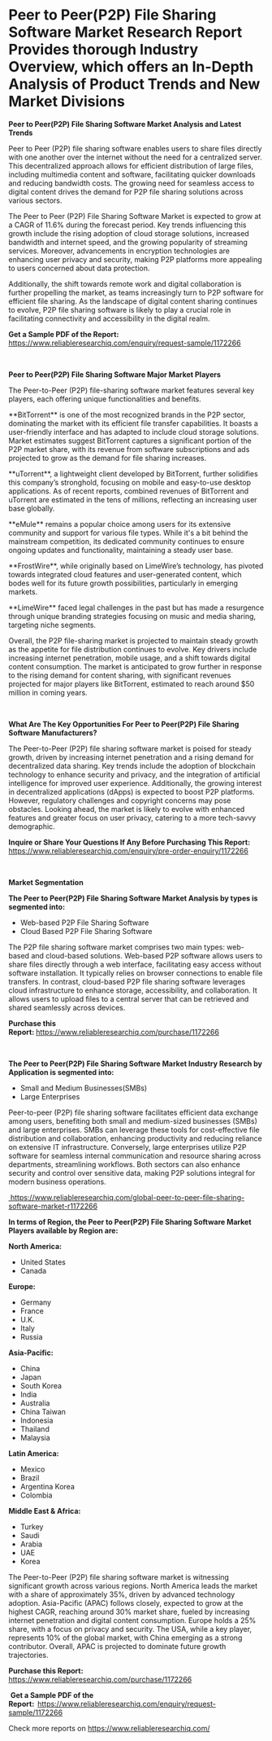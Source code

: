 <p><h1>Peer to Peer(P2P) File Sharing Software Market Research Report Provides thorough Industry Overview, which offers an In-Depth Analysis of Product Trends and New Market Divisions</h1></p><p><strong>Peer to Peer(P2P) File Sharing Software Market Analysis and Latest Trends</strong></p>
<p><p>Peer to Peer (P2P) file sharing software enables users to share files directly with one another over the internet without the need for a centralized server. This decentralized approach allows for efficient distribution of large files, including multimedia content and software, facilitating quicker downloads and reducing bandwidth costs. The growing need for seamless access to digital content drives the demand for P2P file sharing solutions across various sectors.</p><p>The Peer to Peer (P2P) File Sharing Software Market is expected to grow at a CAGR of 11.6% during the forecast period. Key trends influencing this growth include the rising adoption of cloud storage solutions, increased bandwidth and internet speed, and the growing popularity of streaming services. Moreover, advancements in encryption technologies are enhancing user privacy and security, making P2P platforms more appealing to users concerned about data protection.</p><p>Additionally, the shift towards remote work and digital collaboration is further propelling the market, as teams increasingly turn to P2P software for efficient file sharing. As the landscape of digital content sharing continues to evolve, P2P file sharing software is likely to play a crucial role in facilitating connectivity and accessibility in the digital realm.</p></p>
<p><strong>Get a Sample PDF of the Report:&nbsp;</strong> <a href="https://www.reliableresearchiq.com/enquiry/request-sample/1172266?utm_campaign=1129&utm_medium=2&utm_source=Github&utm_content=ia&utm_term=11032025&utm_id=peer-to-peerp2p-file-sharing-software">https://www.reliableresearchiq.com/enquiry/request-sample/1172266</a></p>
<p>&nbsp;</p>
<p><strong>Peer to Peer(P2P) File Sharing Software Major Market Players</strong></p>
<p><p>The Peer-to-Peer (P2P) file-sharing software market features several key players, each offering unique functionalities and benefits. </p><p>**BitTorrent** is one of the most recognized brands in the P2P sector, dominating the market with its efficient file transfer capabilities. It boasts a user-friendly interface and has adapted to include cloud storage solutions. Market estimates suggest BitTorrent captures a significant portion of the P2P market share, with its revenue from software subscriptions and ads projected to grow as the demand for file sharing increases.</p><p>**uTorrent**, a lightweight client developed by BitTorrent, further solidifies this company’s stronghold, focusing on mobile and easy-to-use desktop applications. As of recent reports, combined revenues of BitTorrent and uTorrent are estimated in the tens of millions, reflecting an increasing user base globally.</p><p>**eMule** remains a popular choice among users for its extensive community and support for various file types. While it's a bit behind the mainstream competition, its dedicated community continues to ensure ongoing updates and functionality, maintaining a steady user base.</p><p>**FrostWire**, while originally based on LimeWire’s technology, has pivoted towards integrated cloud features and user-generated content, which bodes well for its future growth possibilities, particularly in emerging markets.</p><p>**LimeWire** faced legal challenges in the past but has made a resurgence through unique branding strategies focusing on music and media sharing, targeting niche segments.</p><p>Overall, the P2P file-sharing market is projected to maintain steady growth as the appetite for file distribution continues to evolve. Key drivers include increasing internet penetration, mobile usage, and a shift towards digital content consumption. The market is anticipated to grow further in response to the rising demand for content sharing, with significant revenues projected for major players like BitTorrent, estimated to reach around $50 million in coming years.</p></p>
<p>&nbsp;</p>
<p><strong>What Are The Key Opportunities For Peer to Peer(P2P) File Sharing Software Manufacturers?</strong></p>
<p><p>The Peer-to-Peer (P2P) file sharing software market is poised for steady growth, driven by increasing internet penetration and a rising demand for decentralized data sharing. Key trends include the adoption of blockchain technology to enhance security and privacy, and the integration of artificial intelligence for improved user experience. Additionally, the growing interest in decentralized applications (dApps) is expected to boost P2P platforms. However, regulatory challenges and copyright concerns may pose obstacles. Looking ahead, the market is likely to evolve with enhanced features and greater focus on user privacy, catering to a more tech-savvy demographic.</p></p>
<p><strong>Inquire or Share Your Questions If Any Before Purchasing This Report:</strong> <a href="https://www.reliableresearchiq.com/enquiry/pre-order-enquiry/1172266?utm_campaign=1129&utm_medium=2&utm_source=Github&utm_content=ia&utm_term=11032025&utm_id=peer-to-peerp2p-file-sharing-software">https://www.reliableresearchiq.com/enquiry/pre-order-enquiry/1172266</a></p>
<p>&nbsp;</p>
<p><strong>Market Segmentation</strong></p>
<p><strong>The Peer to Peer(P2P) File Sharing Software Market Analysis by types is segmented into:</strong></p>
<p><ul><li>Web-based P2P File Sharing Software</li><li>Cloud Based P2P File Sharing Software</li></ul></p>
<p><p>The P2P file sharing software market comprises two main types: web-based and cloud-based solutions. Web-based P2P software allows users to share files directly through a web interface, facilitating easy access without software installation. It typically relies on browser connections to enable file transfers. In contrast, cloud-based P2P file sharing software leverages cloud infrastructure to enhance storage, accessibility, and collaboration. It allows users to upload files to a central server that can be retrieved and shared seamlessly across devices.</p></p>
<p><strong>Purchase this Report:&nbsp;</strong><a href="https://www.reliableresearchiq.com/purchase/1172266?utm_campaign=1129&utm_medium=2&utm_source=Github&utm_content=ia&utm_term=11032025&utm_id=peer-to-peerp2p-file-sharing-software">https://www.reliableresearchiq.com/purchase/1172266</a></p>
<p>&nbsp;</p>
<p><strong>The Peer to Peer(P2P) File Sharing Software Market Industry Research by Application is segmented into:</strong></p>
<p><ul><li>Small and Medium Businesses(SMBs)</li><li>Large Enterprises</li></ul></p>
<p><p>Peer-to-peer (P2P) file sharing software facilitates efficient data exchange among users, benefiting both small and medium-sized businesses (SMBs) and large enterprises. SMBs can leverage these tools for cost-effective file distribution and collaboration, enhancing productivity and reducing reliance on extensive IT infrastructure. Conversely, large enterprises utilize P2P software for seamless internal communication and resource sharing across departments, streamlining workflows. Both sectors can also enhance security and control over sensitive data, making P2P solutions integral for modern business operations.</p></p>
<p><a href="https://www.reliableresearchiq.com/global-peer-to-peer-file-sharing-software-market-r1172266?utm_campaign=1129&utm_medium=2&utm_source=Github&utm_content=ia&utm_term=11032025&utm_id=peer-to-peerp2p-file-sharing-software">&nbsp;https://www.reliableresearchiq.com/global-peer-to-peer-file-sharing-software-market-r1172266</a></p>
<p><strong>In terms of Region, the Peer to Peer(P2P) File Sharing Software Market Players available by Region are:</strong></p>
<p>
    <p> <strong> North America: </strong>
        <ul>
            <li>United States</li>
            <li>Canada</li>
        </ul>
        </p> 
    <p> <strong> Europe: </strong>
        <ul>
            <li>Germany</li>
            <li>France</li>
            <li>U.K.</li>
            <li>Italy</li>
            <li>Russia</li>
        </ul>
        </p> 
    <p> <strong> Asia-Pacific: </strong>
        <ul>
            <li>China</li>
            <li>Japan</li>
            <li>South Korea</li>
            <li>India</li>
            <li>Australia</li>
            <li>China Taiwan</li>
            <li>Indonesia</li>
            <li>Thailand</li>
            <li>Malaysia</li>
        </ul>
        </p> 
    <p> <strong> Latin America: </strong>
        <ul>
            <li>Mexico</li>
            <li>Brazil</li>
            <li>Argentina Korea</li>
            <li>Colombia</li>
        </ul>
        </p> 
    <p> <strong> Middle East & Africa: </strong>
        <ul>
            <li>Turkey</li>
            <li>Saudi</li>
            <li>Arabia</li>
            <li>UAE</li>
            <li>Korea</li>
        </ul>
    </p>
    </p>
<p><p>The Peer-to-Peer (P2P) file sharing software market is witnessing significant growth across various regions. North America leads the market with a share of approximately 35%, driven by advanced technology adoption. Asia-Pacific (APAC) follows closely, expected to grow at the highest CAGR, reaching around 30% market share, fueled by increasing internet penetration and digital content consumption. Europe holds a 25% share, with a focus on privacy and security. The USA, while a key player, represents 10% of the global market, with China emerging as a strong contributor. Overall, APAC is projected to dominate future growth trajectories.</p></p>
<p><strong>Purchase this Report: </strong><a href="https://www.reliableresearchiq.com/purchase/1172266?utm_campaign=1129&utm_medium=2&utm_source=Github&utm_content=ia&utm_term=11032025&utm_id=peer-to-peerp2p-file-sharing-software">https://www.reliableresearchiq.com/purchase/1172266</a></p>
<p>&nbsp;<strong>Get a Sample PDF of the Report:&nbsp;&nbsp;</strong><a href="https://www.reliableresearchiq.com/enquiry/request-sample/1172266?utm_campaign=1129&utm_medium=2&utm_source=Github&utm_content=ia&utm_term=11032025&utm_id=peer-to-peerp2p-file-sharing-software">https://www.reliableresearchiq.com/enquiry/request-sample/1172266</a></p>
<p><strong></strong></p>
<p>Check more reports on <a href="https://www.reliableresearchiq.com/?utm_campaign=1129&utm_medium=2&utm_source=Github&utm_content=ia&utm_term=11032025&utm_id=peer-to-peerp2p-file-sharing-software">https://www.reliableresearchiq.com/</a></p>